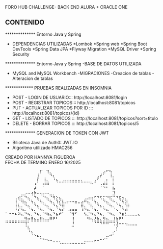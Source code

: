 FORO HUB CHALLENGE- BACK END
ALURA + ORACLE ONE 

CONTENIDO
-------------------------------------------------------------------------------------------------
************** Entorno Java y Spring
- DEPENDENCIAS UTILIZADAS
  *Lombok
  *Spring web
  *Spring Boot DevTools
  *Spring Data JPA
  *Flyway Migration
  *MySQL Driver
  *Spring Security
  
************** Entorno Java y Spring
-BASE DE DATOS UTILIZADA 
* MySQL and MySQL Workbench
-MIGRACIONES
-Creacion de tablas
-Alteracion de tablas

************* PRUEBAS REALIZADAS EN INSOMNIA 
* POST - LOGIN DE USUARIO:::    http://localhost:8081/login
* POST - REGISTRAR TOPICOS:::   http://localhost:8081/topicos
* PUT -  ACTUALIZAR TOPICOS POR ID  :::  http://localhost:8081/topicos/{id}
* GET - LISTADO DE TOPICOS ::: http://localhost:8081/topicos?sort=titulo
* DELETE - BORRAR TOPICOS ::: http://localhost:8081/topicos/5

************** GENERACION DE TOKEN CON JWT 
- Bilioteca Java de Auth0: JWT.IO
- Algoritmo utilizado HMAC256


CREADO POR HANNYA FIGUEROA  
FECHA DE TERMINO ENERO 16/2025 


⠀⠀⠀⠀⠀⠀⠀⠀⠀⠀⢀⠏⠀⠹⣄⠀⠀⠀⠀⠀⠀⠀⠀⠀⠀⠀⠀⠀⠀⠀⢀⡴⠋⢳⠀⠀⠀⠀⠀⠀⠀⠀⠀
⠀⠀⠀⠀⠀⠀⠀⠀⠀⠀⡼⠀⢠⠀⠈⢣⡀⠀⠀⠀⠀⠀⠀⠀⠀⠀⠀⠀⠀⡴⠋⠀⡀⠘⡆⠀⠀⠀⠀⠀⠀⠀⠀
⠀⠀⠀⠀⠀⠀⠀⠀⠀⢠⠃⠀⣼⣷⠀⠀⠙⠒⠚⠛⠛⠛⠛⠛⠓⠒⠒⠦⠚⠀⢀⣴⡇⠀⡇⠀⠀⠀⠀⠀⠀⠀⠀
⠀⠀⠀⠀⠀⠀⠀⠀⠀⡼⠀⠀⠁⠀⠀⠀⠀⠀⠀⠀⠀⠀⠀⠀⠀⠀⠀⠀⠀⠀⠈⠙⠃⠀⣧⠀⠀⠀⠀⠀⠀⠀⠀
⠀⠀⠀⠀⠀⣀⡠⠤⢴⡷⠤⢤⡤⠤⣀⡀⠀⠀⠀⠀⠀⠀⠀⠀⠀⠀⠀⠀⠀⠀⠀⠀⠀⠀⣹⠀⠀⠀⠀⠀⠀⠀⠀
⠀⠀⠀⢠⢾⣅⠙⢦⡀⠙⢦⡀⠙⢦⡈⠻⣕⢦⡀⠀⠀⠀⠀⠀⠀⣠⠴⢶⡋⠙⠫⣍⠙⢯⡉⠙⢯⡲⣄⠀⠀⠀⠀
⠀⠀⠀⢸⡄⠙⢷⡀⠙⢦⡀⠙⢦⡀⠙⢦⡘⢧⣷⠚⠉⠉⠛⠒⣾⠉⠳⡄⠙⢦⡀⠈⠳⣄⠉⠢⣄⠙⢾⡄⠀⠀⠀
⠀⠀⠀⠸⡝⢧⡀⠙⢦⡀⠙⢦⡀⠙⢦⡀⠙⢦⡝⠀⣠⣤⣤⠀⢹⠳⣄⠙⢦⡀⠉⠳⣄⠈⠑⢄⠈⠳⣼⠁⠀⠀⠀
⠁⠒⠒⠦⠽⣄⠙⢦⡀⠙⢦⡀⠙⢷⣄⠙⣦⠞⠁⠀⠈⢻⠋⠀⠀⢣⡈⠳⣄⠙⢦⡀⠈⠳⣄⠀⠙⣶⣃⣀⣀⣀⣄
⣀⣀⣀⣀⣀⣀⣻⡶⣿⣦⣤⣿⣦⣤⠿⠟⠃⠀⠀⠀⠀⢸⠀⠀⠀⠀⠻⢦⣜⣷⣄⣻⣦⣀⣸⣷⠟⠃⠀⠀⠀⠀⠀
⠉⠉⠉⠉⠉⠉⢹⡁⠀⠀⠀⠀⠀⠀⠀⠀⠀⠀⠀⠀⠀⣘⠀⠀⠀⠀⠀⠀⠈⠉⠙⠛⠛⠉⠩⢼⠒⠒⠲⠤⠤⠤⠀
⠀⠀⠀⠀⠀⠀⠀⢳⡀⠀⠀⠀⠀⠀⠀⠀⠀⠀⠀⠀⠀⠀⠀⠀⠀⠀⠀⠀⠀⠀⠀⠀⠀⠀⢀⠇⠀⠀⠀⠀⠀⠀⠀
⠀⠀⠀⠀⠀⠀⠀⠀⠙⠢⣄⡀⠀⠀⠀⠀⠀⠀⠀⠀⠀⠀⠀⠀⠀⠀⠀⠀⠀⠀⠀⠀⣀⠴⠃⠀⠀⠀⠀⠀⠀⠀⠀
⠀⠀⠀⠀⠀⠀⠀⠀⠀⠀⠀⠉⠓⠢⠤⣀⣀⡀⠀⠀⠀⠀⠀⠀⠀⣀⣀⣀⡤⠤⠒⠊⠁⠀⠀⠀⠀⠀⠀⠀⠀⠀⠀
⠀⠀⠀⠀⠀⠀⠀⠀⠀⠀⠀⠀⠀⠀⠀⠀⠀⠈⠉⠉⠉⠉⠉⠉⠉⠁⠀⠀⠀⠀⠀⠀⠀⠀⠀⠀⠀⠀⠀⠀⠀⠀⠀

